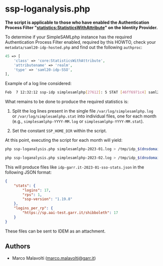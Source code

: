 # ssp-loganalysis.php

**The script is applicable to those who have enabled the Authentication Process Filter "[statistics:StatisticsWithAttribute](https://simplesamlphp.org/docs/contrib_modules/statistics/authproc_statisticswithattribute.html)" on the Identity Provider.**

To determine if your SimpleSAMLphp instance has the required Authentication Process Filter enabled, required by this HOWTO, check your `metadata/saml20-idp-hosted.php` and find out the following `authproc`:

```php
45 => [
    'class' => 'core:StatisticsWithAttribute',
    'attributename' => 'realm',
    'type' => 'saml20-idp-SSO',
],
```

Example of a log line considered:

```bash
Feb  7 12:32:12 ssp-idp simplesamlphp[27612]: 5 STAT [46ff6971c4] saml20-idp-SSO https://sp.aai-test.garr.it/shibboleth https://ssp-idp.aai-test.garr.it/simplesaml-212/module.php/saml/idp/metadata NA
```

What remains to be done to produce the required statistics is:

  1. Split the log lines present in the single file `/var/log/simplesamlphp.log` or `/var/log/simplesamlphp.stat` into individual files, one for each month (e.g., `simplesamlphp-YYYY-MM.log` or `simplesamlphp-YYYY-MM.stat`).

  2. Set the constant `SSP_HOME_DIR` within the script.

At this point, executing the script for each month will yield:

```bash
php ssp-loganalysis.php simplesamlphp-2023-01.log > /tmp/idp_$(dnsdomainname)_2023_01_sso_stats.json

php ssp-loganalysis.php simplesamlphp-2023-02.log > /tmp/idp_$(dnsdomainname)-2023_02_sso_stats.json
```

This will produce files like `idp-garr.it-2023-01-sso-stats.json` in the following JSON format:

```json
{
    "stats": {
        "logins": 17,
        "rps": 1,
        "ssp-version": "1.19.8"
    },
    "logins_per_rp": {
        "https://sp.aai-test.garr.it/shibboleth": 17
    }
}
```

These files can be sent to IDEM as an attachment.

## Authors
 * Marco Malavolti (marco.malavolti@garr.it)
